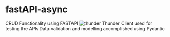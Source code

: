 # fastAPI-async
CRUD Functionality using FASTAPI
![thunder](https://user-images.githubusercontent.com/32088026/200166558-51622a9f-87dd-4e1e-a114-43c92ec1151d.png)
Thunder Client used for testing the APIs
Data validation and modelling accomplished using Pydantic

 
